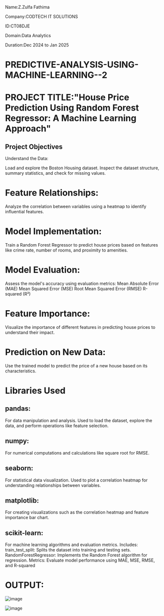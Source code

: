 Name:Z.Zulfa Fathima



Company:CODTECH IT SOLUTIONS


ID:CT08DJE


Domain:Data Analytics



Duration:Dec 2024 to Jan 2025








# PREDICTIVE-ANALYSIS-USING-MACHINE-LEARNING--2



# PROJECT TITLE:"House Price Prediction Using Random Forest Regressor: A Machine Learning Approach"




## Project Objectives


Understand the Data:

Load and explore the Boston Housing dataset.
Inspect the dataset structure, summary statistics, and check for missing values.
# Feature Relationships:

Analyze the correlation between variables using a heatmap to identify influential features.
# Model Implementation:

Train a Random Forest Regressor to predict house prices based on features like crime rate, number of rooms, and proximity to amenities.
# Model Evaluation:

Assess the model's accuracy using evaluation metrics:
Mean Absolute Error (MAE)
Mean Squared Error (MSE)
Root Mean Squared Error (RMSE)
R-squared (R²)
# Feature Importance:

Visualize the importance of different features in predicting house prices to understand their impact.
# Prediction on New Data:

Use the trained model to predict the price of a new house based on its characteristics.

# Libraries Used
## pandas:

For data manipulation and analysis.
Used to load the dataset, explore the data, and perform operations like feature selection.
## numpy:

For numerical computations and calculations like square root for RMSE.
## seaborn:

For statistical data visualization.
Used to plot a correlation heatmap for understanding relationships between variables.
## matplotlib:

For creating visualizations such as the correlation heatmap and feature importance bar chart.
## scikit-learn:

For machine learning algorithms and evaluation metrics.
Includes:
train_test_split: Splits the dataset into training and testing sets.
RandomForestRegressor: Implements the Random Forest algorithm for regression.
Metrics: Evaluate model performance using MAE, MSE, RMSE, and R-squared

# OUTPUT:

![image](https://github.com/user-attachments/assets/1b46984c-a54c-42d4-b7b4-2d2458f9ba65)


![image](https://github.com/user-attachments/assets/ec3503b7-0d3a-4e7e-96f3-c1409795f2ca)
